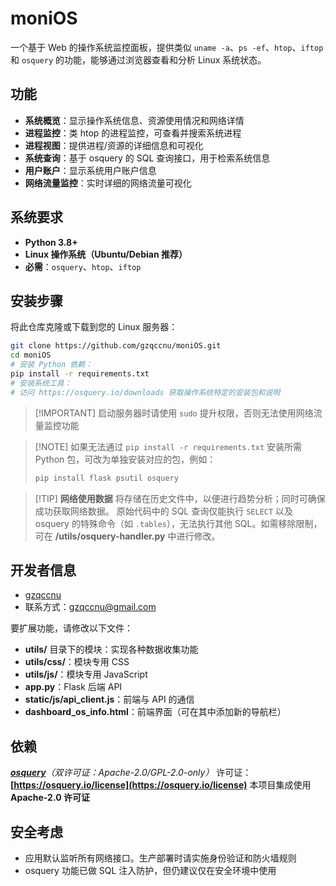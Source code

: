 # moniOS

一个基于 Web 的操作系统监控面板，提供类似 `uname -a`、`ps -ef`、`htop`、`iftop` 和 `osquery` 的功能，能够通过浏览器查看和分析 Linux 系统状态。

## 功能

* **系统概览**：显示操作系统信息、资源使用情况和网络详情
* **进程监控**：类 htop 的进程监控，可查看并搜索系统进程
* **进程视图**：提供进程/资源的详细信息和可视化
* **系统查询**：基于 osquery 的 SQL 查询接口，用于检索系统信息
* **用户账户**：显示系统用户账户信息
* **网络流量监控**：实时详细的网络流量可视化

## 系统要求

* **Python 3.8+**
* **Linux 操作系统（Ubuntu/Debian 推荐）**
* **必需**：`osquery`、`htop`、`iftop`

## 安装步骤

将此仓库克隆或下载到您的 Linux 服务器：

```bash
git clone https://github.com/gzqccnu/moniOS.git
cd moniOS
# 安装 Python 依赖：
pip install -r requirements.txt
# 安装系统工具：
# 访问 https://osquery.io/downloads 获取操作系统特定的安装包和说明
```

> \[!IMPORTANT]
> 启动服务器时请使用 `sudo` 提升权限，否则无法使用网络流量监控功能

> \[!NOTE]
> 如果无法通过 `pip install -r requirements.txt` 安装所需 Python 包，可改为单独安装对应的包，例如：
>
> ```bash
> pip install flask psutil osquery
> ```

> \[!TIP]
> **网络使用数据** 将存储在历史文件中，以便进行趋势分析；同时可确保成功获取网络数据。
> 原始代码中的 SQL 查询仅能执行 `SELECT` 以及 osquery 的特殊命令（如 `.tables`），无法执行其他 SQL。如需移除限制，可在 **/utils/osquery-handler.py** 中进行修改。

## 开发者信息

* [gzqccnu](https://github.com/gzqccnu)
* 联系方式：[gzqccnu@gmail.com](mailto:gzqccnu@gmail.com)

要扩展功能，请修改以下文件：

* **utils/** 目录下的模块：实现各种数据收集功能
* **utils/css/**：模块专用 CSS
* **utils/js/**：模块专用 JavaScript
* **app.py**：Flask 后端 API
* **static/js/api\_client.js**：前端与 API 的通信
* **dashboard\_os\_info.html**：前端界面（可在其中添加新的导航栏）

## 依赖

*[**osquery**](https://github.com/osquery/osquery)（双许可证：Apache-2.0/GPL-2.0-only）*
许可证：**[https://osquery.io/license](https://osquery.io/license)**
本项目集成使用 **Apache-2.0 许可证**

## 安全考虑

* 应用默认监听所有网络接口。生产部署时请实施身份验证和防火墙规则
* osquery 功能已做 SQL 注入防护，但仍建议仅在安全环境中使用
